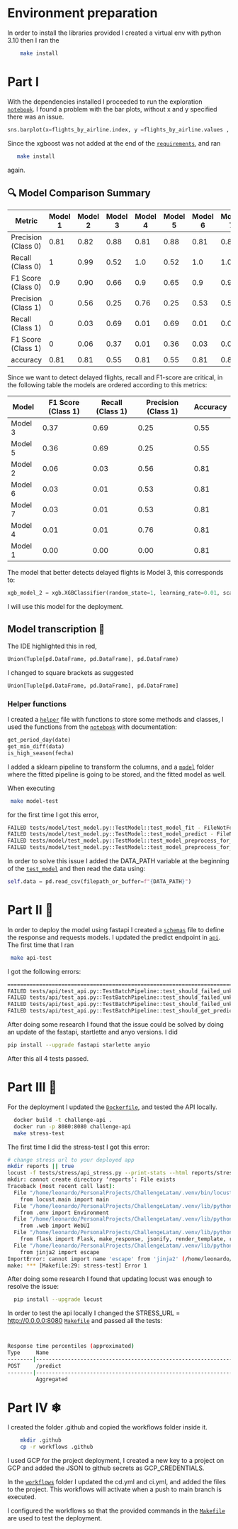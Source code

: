 # Environment preparation
 In order to install the libraries provided I created a virtual env with python 3.10 then I ran the 
```bash
    make install
```

# Part I

With the dependencies installed I proceeded to run the exploration [`notebook`](../challenge/exploration.ipynb). 
I found a problem with the bar plots, without x and y specified there was an issue.
```python
sns.barplot(x=flights_by_airline.index, y =flights_by_airline.values , alpha=0.9)

```
Since the xgboost was not added at the end of the [`requirements`](../requirements.txt), and ran
```bash
   make install 
```
again.

## 🔍 Model Comparison Summary

| Metric              | Model 1 | Model 2 | Model 3 | Model 4 | Model 5 | Model 6 | Model 7 |
|---------------------|---------|---------|---------|---------|---------|---------|---------|
| Precision (Class 0) | 0.81    | 0.82    | 0.88    | 0.81    | 0.88    | 0.81    | 0.81    |
| Recall (Class 0)    | 1       | 0.99    | 0.52    | 1.0     | 0.52    | 1.0     | 1.00    |
| F1 Score (Class 0)  | 0.9     | 0.90    | 0.66    | 0.9     | 0.65    | 0.9     | 0.90    |
| Precision (Class 1) | 0       | 0.56    | 0.25    | 0.76    | 0.25    | 0.53    | 0.53    |
| Recall (Class 1)    | 0       | 0.03    | 0.69    | 0.01    | 0.69    | 0.01    | 0.01    |
| F1 Score (Class 1)  | 0       | 0.06    | 0.37    | 0.01    | 0.36    | 0.03    | 0.03    |
| accuracy            | 0.81    | 0.81    | 0.55    | 0.81    | 0.55    | 0.81    | 0.81    |

Since we want to detect delayed flights, recall and F1-score are critical, in the following table
the models are ordered according to this metrics: 

| Model | F1 Score (Class 1) | Recall (Class 1) | Precision (Class 1) | Accuracy |
|-------|--------------------|------------------|----------------------|----------|
| Model 3 | 0.37             | 0.69             | 0.25                 | 0.55     |
| Model 5 | 0.36             | 0.69             | 0.25                 | 0.55     |
| Model 2 | 0.06             | 0.03             | 0.56                 | 0.81     |
| Model 6 | 0.03             | 0.01             | 0.53                 | 0.81     |
| Model 7 | 0.03             | 0.01             | 0.53                 | 0.81     |
| Model 4 | 0.01             | 0.01             | 0.76                 | 0.81     |
| Model 1 | 0.00             | 0.00             | 0.00                 | 0.81     |

The model that better detects delayed flights is Model 3, this corresponds to:
```python
xgb_model_2 = xgb.XGBClassifier(random_state=1, learning_rate=0.01, scale_pos_weight = scale)
```
I will use this model for the deployment.

## Model transcription 📝

The IDE highlighted this in red,
```python
Union(Tuple[pd.DataFrame, pd.DataFrame], pd.DataFrame)
```
I changed to square brackets as suggested
```python
Union[Tuple[pd.DataFrame, pd.DataFrame], pd.DataFrame]
```
### Helper functions
I created a [`helper`](../challenge/utils.py) file with functions to store some methods and classes,
I used the functions from the [`notebook`](../challenge/exploration.ipynb) with documentation:
```python
get_period_day(date)
get_min_diff(data)
is_high_season(fecha)
``` 
I added a sklearn pipeline to transform the columns, and a [`model`](../model) folder where the fitted pipeline is going to be stored,
and the fitted model as well.

When executing 
```bash
 make model-test
```
for the first time I got this error,
```bash
FAILED tests/model/test_model.py::TestModel::test_model_fit - FileNotFoundError: [Errno 2] No such file or directory: '../data/data.csv'
FAILED tests/model/test_model.py::TestModel::test_model_predict - FileNotFoundError: [Errno 2] No such file or directory: '../data/data.csv'
FAILED tests/model/test_model.py::TestModel::test_model_preprocess_for_serving - FileNotFoundError: [Errno 2] No such file or directory: '../data/data.csv'
FAILED tests/model/test_model.py::TestModel::test_model_preprocess_for_training - FileNotFoundError: [Errno 2] No such file or directory: '../data/data.csv'

```
In order to solve this issue I added the DATA_PATH variable at the beginning of the  [`test_model`](../tests/model/test_model.py)
and then read the data using:
```python
self.data = pd.read_csv(filepath_or_buffer=f"{DATA_PATH}")
```

# Part II 🧨

In order to deploy the model using fastapi I created a [`schemas`](../challenge/schemas.py) file to define the 
response and requests models. I updated the predict endpoint in [`api`](../challenge/api.py). 
The first time that I ran
```bash
 make api-test
```
I got the following errors:
```bash
=================================================================================================== short test summary info ===================================================================================================
FAILED tests/api/test_api.py::TestBatchPipeline::test_should_failed_unkown_column_1 - AttributeError: module 'anyio' has no attribute 'start_blocking_portal'
FAILED tests/api/test_api.py::TestBatchPipeline::test_should_failed_unkown_column_2 - AttributeError: module 'anyio' has no attribute 'start_blocking_portal'
FAILED tests/api/test_api.py::TestBatchPipeline::test_should_failed_unkown_column_3 - AttributeError: module 'anyio' has no attribute 'start_blocking_portal'
FAILED tests/api/test_api.py::TestBatchPipeline::test_should_get_predict - AttributeError: module 'anyio' has no attribute 'start_blocking_portal'

```
After doing some research I found that the issue could be solved by doing an update of the fastapi, startlette and
anyo versions. I did

```bash
pip install --upgrade fastapi starlette anyio
```
After this all 4 tests passed.

# Part III 🚀

For the deployment I updated the [`Dockerfile`](../Dockerfile), and tested the API locally.

```bash
  docker build -t challenge-api .
  docker run -p 8080:8080 challenge-api
  make stress-test
```
The first time I did the stress-test I got this error:
```bash
# change stress url to your deployed app 
mkdir reports || true
locust -f tests/stress/api_stress.py --print-stats --html reports/stress-test.html --run-time 60s --headless --users 100 --spawn-rate 1 -H http://127.0.0.1:8000 
mkdir: cannot create directory ‘reports’: File exists
Traceback (most recent call last):
  File "/home/leonardo/PersonalProjects/ChallengeLatam/.venv/bin/locust", line 5, in <module>
    from locust.main import main
  File "/home/leonardo/PersonalProjects/ChallengeLatam/.venv/lib/python3.10/site-packages/locust/main.py", line 16, in <module>
    from .env import Environment
  File "/home/leonardo/PersonalProjects/ChallengeLatam/.venv/lib/python3.10/site-packages/locust/env.py", line 5, in <module>
    from .web import WebUI
  File "/home/leonardo/PersonalProjects/ChallengeLatam/.venv/lib/python3.10/site-packages/locust/web.py", line 14, in <module>
    from flask import Flask, make_response, jsonify, render_template, request, send_file
  File "/home/leonardo/PersonalProjects/ChallengeLatam/.venv/lib/python3.10/site-packages/flask/__init__.py", line 14, in <module>
    from jinja2 import escape
ImportError: cannot import name 'escape' from 'jinja2' (/home/leonardo/PersonalProjects/ChallengeLatam/.venv/lib/python3.10/site-packages/jinja2/__init__.py)
make: *** [Makefile:29: stress-test] Error 1

```
After doing some research I found that updating locust was enough to resolve the issue:
```bash
  pip install --upgrade locust
```

In order to test the api locally I changed the STRESS_URL =  http://0.0.0.0:8080 [`Makefile`](../Makefile)  and passed
all the tests:

```bash


Response time percentiles (approximated)
Type     Name                                                                                  50%    66%    75%    80%    90%    95%    98%    99%  99.9% 99.99%   100% # reqs
--------|--------------------------------------------------------------------------------|--------|------|------|------|------|------|------|------|------|------|------|------
POST     /predict                                                                             2300   3500   4200   4600   5100   5600   6900   8100  11000  11000  11000    604
--------|--------------------------------------------------------------------------------|--------|------|------|------|------|------|------|------|------|------|------|------
         Aggregated                                                                           2300   3500   4200   4600   5100   5600   6900   8100  11000  11000  11000    604

```

# Part IV ❄

I created the folder .github and copied the workflows folder inside it.
```bash
    mkdir .github
    cp -r workflows .github
```

I used  GCP for the project deployment, I created a new key to a project on GCP 
and added the JSON to github secrets as GCP_CREDENTIALS.

In the  [`workflows`](../.github/workflows) folder I updated the cd.yml and ci.yml, and added the
files to the project. This workflows will activate when a push to main branch is executed.

I configured the workflows so that the  provided commands in the [`Makefile`](../Makefile) are used to test the 
deployment.
